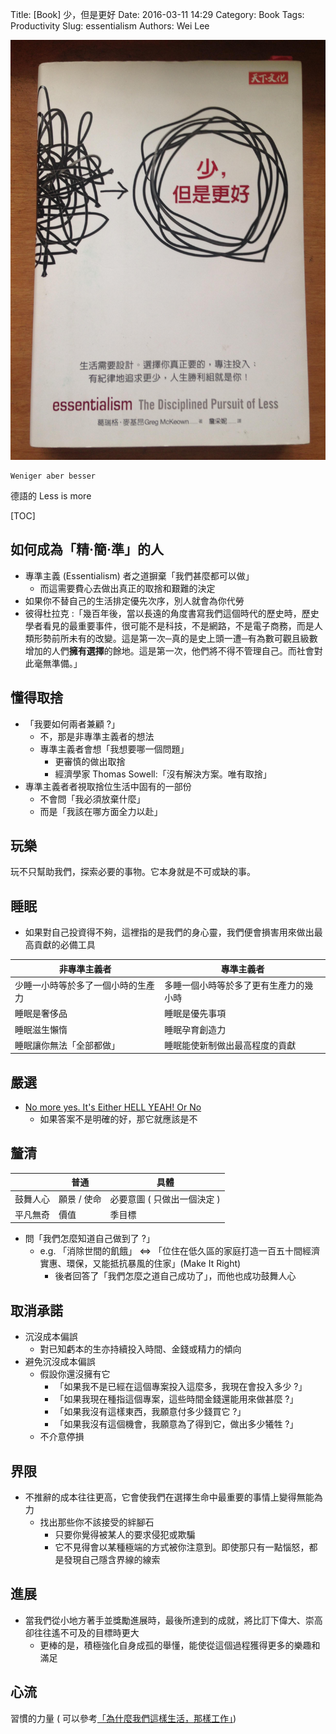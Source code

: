 Title: [Book] 少，但是更好
Date: 2016-03-11 14:29
Category: Book
Tags: Productivity
Slug: essentialism
Authors: Wei Lee

![Essentialism](/images/books/essentialism.jpg)

```text
Weniger aber besser
```

德語的 Less is more

<!--more-->

[TOC]

## 如何成為「精‧簡‧準」的人

* 專準主義 (Essentialism) 者之道摒棄「我們甚麼都可以做」
    * 而這需要費心去做出真正的取捨和艱難的決定
* 如果你不替自己的生活排定優先次序，別人就會為你代勞
* 彼得杜拉克 :「幾百年後，當以長遠的角度書寫我們這個時代的歷史時，歷史學者看見的最重要事件，很可能不是科技，不是網路，不是電子商務，而是人類形勢前所未有的改變。這是第一次─真的是史上頭一遭─有為數可觀且級數增加的人們**擁有選擇**的餘地。這是第一次，他們將不得不管理自己。而社會對此毫無準備。」

## 懂得取捨

* 「我要如何兩者兼顧 ?」
    * 不，那是非專準主義者的想法
    * 專準主義者會想「我想要哪一個問題」
        * 更審慎的做出取捨
        * 經濟學家 Thomas Sowell:「沒有解決方案。唯有取捨」
* 專準主義者者視取捨位生活中固有的一部份
    * 不會問「我必須放棄什麼」
    * 而是「我該在哪方面全力以赴」

## 玩樂

玩不只幫助我們，探索必要的事物。它本身就是不可或缺的事。

## 睡眠

* 如果對自己投資得不夠，這裡指的是我們的身心靈，我們便會損害用來做出最高貢獻的必備工具

| 非專準主義者 | 專準主義者 |
|---|---|
| 少睡一小時等於多了一個小時的生產力 | 多睡一個小時等於多了更有生產力的幾小時 |
| 睡眠是奢侈品 | 睡眠是優先事項 |
| 睡眠滋生懶惰 | 睡眠孕育創造力 |
| 睡眠讓你無法「全部都做」| 睡眠能使新制做出最高程度的貢獻 |

## 嚴選

* [No more yes. It's Either HELL YEAH! Or No](https://www.youtube.com/watch?time_continue=60&v=1ehWlVeMrqw)
    * 如果答案不是明確的好，那它就應該是不

## 釐清

|  | 普通 | 具體 |
|---|---|---|
| 鼓舞人心 | 願景 / 使命   | 必要意圖 ( 只做出一個決定 )|
| 平凡無奇 | 價值 | 季目標 |

* 問「我們怎麼知道自己做到了 ?」
    * e.g. 「消除世間的飢餓」 ⇔ 「位住在低久區的家庭打造一百五十間經濟實惠、環保，又能抵抗暴風的住家」(Make It Right)
        * 後者回答了「我們怎麼之道自己成功了」，而他也成功鼓舞人心

## 取消承諾

* 沉沒成本偏誤
    * 對已知虧本的生亦持續投入時間、金錢或精力的傾向
* 避免沉沒成本偏誤
    * 假設你還沒擁有它
        * 「如果我不是已經在這個專案投入這麼多，我現在會投入多少 ?」
        * 「如果我現在種指這個專案，這些時間金錢還能用來做甚麼 ?」
        * 「如果我沒有這樣東西，我願意付多少錢買它 ?」
        * 「如果我沒有這個機會，我願意為了得到它，做出多少犧牲 ?」
    * 不介意停損

## 界限

* 不推辭的成本往往更高，它會使我們在選擇生命中最重要的事情上變得無能為力
    * 找出那些你不該接受的絆腳石
        * 只要你覺得被某人的要求侵犯或欺騙
        * 它不見得會以某種極端的方式被你注意到。即使那只有一點惱怒，都是發現自己隱含界線的線索

## 進展

* 當我們從小地方著手並獎勵進展時，最後所達到的成就，將比訂下偉大、崇高卻往往遙不可及的目標時更大
    * 更棒的是，積極強化自身成孤的舉懂，能使從這個過程獲得更多的樂趣和滿足

## 心流

習慣的力量 ( 可以參考[「為什麼我們這樣生活，那樣工作」]({filename}/posts/book/2015/08-the-power-of-habit.md))

